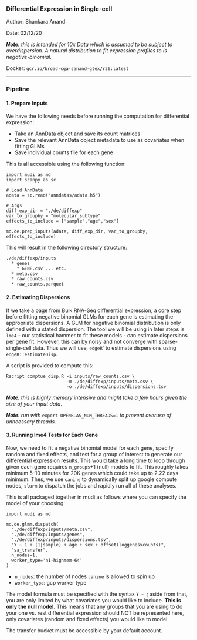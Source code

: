 ### Differential Expression in Single-cell

Author: Shankara Anand

Date: 02/12/20

_**Note**: this is intended for 10x Data which is assumed to be subject to overdispersion. A natural distribution to fit expression profiles to is negative-binomial._

Docker: `gcr.io/broad-cga-sanand-gtex/r36:latest`

---

### Pipeline

####  1. Prepare Inputs

We have the following needs before running the computation for differential expression:
* Take an AnnData object and save its count matrices
* Save the relevant AnnData object metadata to use as covariates when fitting GLMs
* Save individual counts file for each gene

This is all accessible using the following function:

```{python}
import mudi as md
import scanpy as sc

# Load AnnData
adata = sc.read("anndatas/adata.h5")

# Args
diff_exp_dir = "./de/diffexp"
var_to_groupby = "molecular_subtype"
effects_to_include = ["sample","age","sex"]

md.de.prep_inputs(adata, diff_exp_dir, var_to_groupby, effects_to_include)
```

This will result in the following directory structure:
```
./de/diffexp/inputs
  * genes
    * GENE.csv ... etc.
  * meta.csv
  * raw_counts.csv
  * raw_counts.parquet
```

#### 2. Estimating Dispersions

If we take a page from Bulk RNA-Seq differential expression, a core step before fitting negative binomial GLMs for each gene is estimating the appropriate dispersions. A GLM for negative binomial distribution is only defined with a stated dispersion. The tool we will be using in later steps is `lme4` - our statistical hammer to fit these models - can estimate dispersions per gene fit. However, this can by noisy and not converge with sparse-single-cell data. Thus we will use, `edgeR`' to estimate dispersions using `edgeR::estimateDisp`.

A script is provided to compute this:

```
Rscript comptue_disp.R -i inputs/raw_counts.csv \
                       -m ./de/diffexp/inputs/meta.csv \
                       -o ./de/diffexp/inputs/dispersions.tsv
```

_**Note**: this is highly memory intensive and might take a few hours given the size of your input data._

_**Note**: run with_ `export OPENBLAS_NUM_THREADS=1` _to prevent overuse of unncessary threads._

#### 3. Running lme4 Tests for Each Gene

Now, we need to fit a negative binomial model for each gene, specify random and fixed effects, and test for a group of interest to generate our differential expression results. This would take a long time to loop through given each gene requires `n_groups`+1 (null) models to fit. This roughly takes minimum 5-10 minutes for 20K genes which could take up to 2.22 days minimum. Thes, we use `canine` to dynamically split up google compute nodes, `slurm` to dispatch the jobs and rapidly run all of these analyses.

This is all packaged together in mudi as follows where you can specify the model of your choosing:

```{python}
import mudi as md

md.de.glmm.dispatch(
  "./de/diffexp/inputs/meta.csv",
  "./de/diffexp/inputs/genes",
  "./de/diffexp/inputs/dispersions.tsv",
  "Y ~ 1 + (1|sample) + age + sex + offset(loggenesxcounts)",
  "sa_transfer",
  n_nodes=1,
  worker_type='n1-highmem-64'
)
```

* `n_nodes`: the number of nodes `canine` is allowed to spin up
* `worker_type`: gcp worker type

The model formula must be specified with the syntax `Y ~ `; aside from that, you are only limited by what covariates you would like to include. **This is only the null model.** This means that any groups that you are using to do your one vs. rest differential expression should NOT be represented here, only covariates (random and fixed effects) you would like to model.

The transfer bucket must be accessible by your default account.
